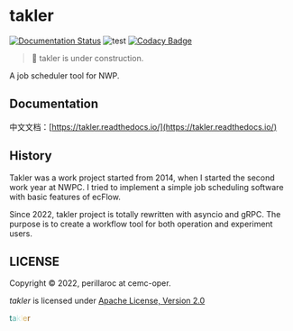 # takler

[![Documentation Status](https://readthedocs.org/projects/takler/badge/?version=latest)](https://takler.readthedocs.io/zh_CN/latest/?badge=latest)
![test](https://github.com/perillaroc/takler/actions/workflows/test.yml/badge.svg)
[![Codacy Badge](https://app.codacy.com/project/badge/Grade/0b6a58c078cb4af8a8745d034d456eaf)](https://www.codacy.com/gh/perillaroc/takler/dashboard?utm_source=github.com&amp;utm_medium=referral&amp;utm_content=perillaroc/takler&amp;utm_campaign=Badge_Grade)

> :construction: takler is under construction.

A job scheduler tool for NWP.

## Documentation

中文文档：[https://takler.readthedocs.io/](https://takler.readthedocs.io/)

## History

Takler was a work project started from 2014, when I started the second work year at NWPC.
I tried to implement a simple job scheduling software with basic features of ecFlow.

Since 2022, takler project is totally rewritten with asyncio and gRPC.
The purpose is to create a workflow tool for both operation and experiment users.

## LICENSE

Copyright &copy; 2022, perillaroc at cemc-oper.

*takler* is licensed under [Apache License, Version 2.0](./LICENSE)

<span style="color:#01665e">t</span><span style="color:#5ab4ac">a</span><span style="color:#c7eae5">k</span><span style="color:#f6e8c3">l</span><span style="color:#d8b365">e</span><span style="color:#8c510a">r</span>